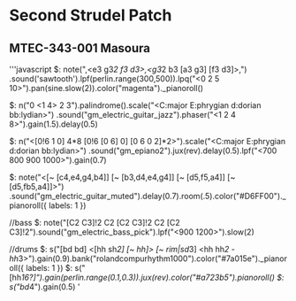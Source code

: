# Second Strudel Patch
## MTEC-343-001 Masoura

'''javascript
$: note("<c3 e3  d3 bb3>,<e3 g3*2 f3 d3>,<g3*2 b3 [a3 g3] [f3 d3]>,<b3 d4 c4 a3>")
  .sound('sawtooth').lpf(perlin.range(300,500)).lpq("<0 2 5 10>").pan(sine.slow(2)).color("magenta")._pianoroll()

$: n("0 <1 4> 2 3").palindrome().scale("<C:major E:phrygian d:dorian bb:lydian>")
  .sound("gm_electric_guitar_jazz").phaser("<1 2 4 8>").gain(1.5).delay(0.5)

$: n("<[0!6 1 0] 4*8 [0!6 [0 6] 0] [0 6 0 2]*2>").scale("<C:major E:phrygian d:dorian bb:lydian>")
  .sound("gm_epiano2").jux(rev).delay(0.5).lpf("<700 800 900 1000>").gain(0.7)

$: note("<[~ [c4,e4,g4,b4]] [~ [b3,d4,e4,g4]] [~ [d5,f5,a4]] [~ [d5,fb5,a4]]>")
  .sound("gm_electric_guitar_muted").delay(0.7).room(.5).color("#D6FF00")._pianoroll({ labels: 1 })

//bass
$: note("[C2 C3]!2 C2 [C2 C3]!2 C2 [C2 C3]!2").sound("gm_electric_bass_pick").lpf("<900 1200>").slow(2)



//drums
$: s("[bd bd] <[hh sh*2] [~ hh]> [~ rim|sd*3] <hh hh*2 - hh*3>").gain(0.9).bank("rolandcompurhythm1000").color("#7a015e")._pianoroll({ labels: 1 })
$: s("[hh*16?]").gain(perlin.range(0.1,0.3)).jux(rev).color("#a723b5").pianoroll()
$: s("bd*4").gain(0.5)
  '
